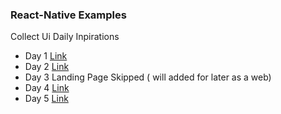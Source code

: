 ### React-Native Examples

Collect Ui Daily Inpirations


- Day 1 [Link](http://collectui.com/designers/kedavra/sign-up)
- Day 2 [Link](http://collectui.com/designers/andmironov/checkout)
- Day 3 Landing Page Skipped ( will added for later as a web)
- Day 4 [Link](http://collectui.com/designers/drajmund/calculator)
- Day 5 [Link](http://collectui.com/designers/getjieyingjun/user-profile)